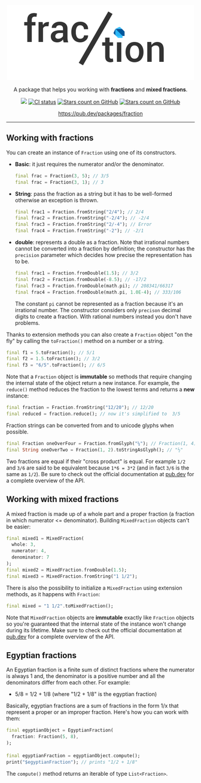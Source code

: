 <p align="center"><img src="https://raw.githubusercontent.com/albertodev01/fraction/master/assets/package_logo.png" alt="fraction package logo" /></p>
<p align="center">A package that helps you working with <b>fractions</b> and <b>mixed fractions</b>.</p>
<p align="center">
    <a href="https://codecov.io/gh/albertodev01/fraction"><img src="https://codecov.io/gh/albertodev01/fraction/branch/master/graph/badge.svg?token=YKA1ZYUROR"/></a>
    <a href="https://github.com/albertodev01/fraction/actions"><img src="https://github.com/albertodev01/fraction/workflows/fractions_ci/badge.svg" alt="CI status" /></a>
    <a href=""><img src="https://img.shields.io/github/stars/albertodev01/fraction.svg?style=flat&logo=github&colorB=blue&label=stars" alt="Stars count on GitHub" /></a>
    <a href="https://pub.dev/packages/fraction"><img src="https://img.shields.io/pub/v/fraction.svg?style=flat&logo=github&colorB=blue" alt="Stars count on GitHub" /></a>
</p>
<p align="center"><a href="https://pub.dev/packages/fraction">https://pub.dev/packages/fraction</a></p>

---

## Working with fractions

You can create an instance of `Fraction` using one of its constructors.

 - **Basic**: it just requires the numerator and/or the denominator.

   ```dart
   final frac = Fraction(3, 5); // 3/5
   final frac = Fraction(3, 1); // 3
   ```

 - **String**: pass the fraction as a string but it has to be well-formed otherwise an exception is
   thrown.

   ```dart
   final frac1 = Fraction.fromString("2/4"); // 2/4
   final frac2 = Fraction.fromString("-2/4"); // -2/4
   final frac3 = Fraction.fromString("2/-4"); // Error
   final frac4 = Fraction.fromString("-2"); // -2/1
   ```

 - **double**: represents a double as a fraction. Note that irrational numbers cannot be converted into
   a fraction by definition; the constructor has the `precision` parameter which decides how precise
   the representation has to be.

   ```dart
   final frac1 = Fraction.fromDouble(1.5); // 3/2
   final frac2 = Fraction.fromDouble(-8.5); // -17/2
   final frac3 = Fraction.fromDouble(math.pi); // 208341/66317
   final frac4 = Fraction.fromDouble(math.pi, 1.0E-4); // 333/106
   ```

   The constant `pi` cannot be represented as a fraction because it's an irrational number. The constructor considers only `precison` decimal digits to create a fraction. With rational numbers instead you don't have problems.

Thanks to extension methods you can also create a `Fraction` object "on the fly" by calling the `toFraction()` method on a number or a string.

```dart
final f1 = 5.toFraction(); // 5/1
final f2 = 1.5.toFraction(); // 3/2
final f3 = "6/5".toFraction(); // 6/5
```

Note that a `Fraction` object is **immutable** so methods that require changing the internal state of the object return a new instance. For example, the `reduce()` method reduces the fraction to the lowest terms and returns a **new** instance:

```dart
final fraction = Fraction.fromString("12/20"); // 12/20
final reduced = fraction.reduce(); // now it's simplified to  3/5
```

Fraction strings can be converted from and to unicode glyphs when possible.

```dart
final Fraction oneOverFour = Fraction.fromGlyph("¼"); // Fraction(1, 4)
final String oneOverTwo = Fraction(1, 2).toStringAsGlyph(); // "½"
```

Two fractions are equal if their "cross product" is equal. For example `1/2` and `3/6` are said to be equivalent because `1*6 = 3*2` (and in fact `3/6` is the same as `1/2`). Be sure to check out the official documentation at [pub.dev](https://pub.dev/documentation/fraction/latest/fraction/Fraction-class.html) for a complete overview of the API.

## Working with mixed fractions

A mixed fraction is made up of a whole part and a proper fraction (a fraction in which numerator <= denominator). Building `MixedFraction` objects can't be easier:

```dart
final mixed1 = MixedFraction(
  whole: 3, 
  numerator: 4, 
  denominator: 7
);
final mixed2 = MixedFraction.fromDouble(1.5);
final mixed3 = MixedFraction.fromString("1 1/2");
```

There is also the possibility to initialize a `MixedFraction` using extension methods, as it happens with `Fraction`:

```dart
final mixed = "1 1/2".toMixedFraction();
```

Note that `MixedFraction` objects are **immutable** exactly like `Fraction` objects so you're guaranteed that the internal state of the instance won't change during its lifetime. Make sure to check out the official documentation at [pub.dev](https://pub.dev/documentation/fraction/latest/fraction/MixedFraction-class.html) for a complete overview of the API.

## Egyptian fractions

An Egyptian fraction is a finite sum of distinct fractions where the numerator is always 1 and, the denominator is a positive number and all the denominators differ from each other. For example:

  - 5/8 = 1/2 + 1/8 (where "1/2 + 1/8" is the egyptian fraction)

Basically, egyptian fractions are a sum of fractions in the form 1/x that represent a proper or an improper fraction. Here's how you can work with them:

```dart
final egyptianObject = EgyptianFraction(
  fraction: Fraction(5, 8),
);

final egyptianFraction = egyptianObject.compute();
print("$egyptianFraction"); // prints "1/2 + 1/8"
```

The `compute()` method returns an iterable of type `List<Fraction>`.